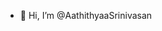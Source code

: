 - 👋 Hi, I’m @AathithyaaSrinivasan

<!---
AathithyaaSrinivasan/AathithyaaSrinivasan is a ✨ special ✨ repository because its `README.md` (this file) appears on your GitHub profile.
You can click the Preview link to take a look at your changes.
--->
